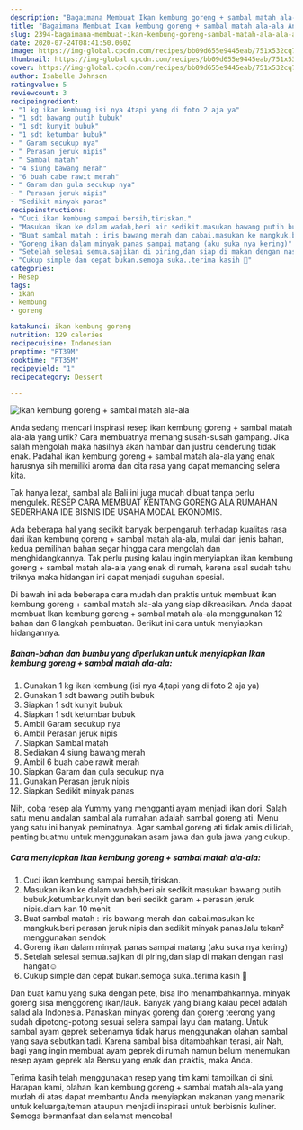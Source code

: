 ```yaml
---
description: "Bagaimana Membuat Ikan kembung goreng + sambal matah ala-ala Anti Gagal"
title: "Bagaimana Membuat Ikan kembung goreng + sambal matah ala-ala Anti Gagal"
slug: 2394-bagaimana-membuat-ikan-kembung-goreng-sambal-matah-ala-ala-anti-gagal
date: 2020-07-24T08:41:50.060Z
image: https://img-global.cpcdn.com/recipes/bb09d655e9445eab/751x532cq70/ikan-kembung-goreng-sambal-matah-ala-ala-foto-resep-utama.jpg
thumbnail: https://img-global.cpcdn.com/recipes/bb09d655e9445eab/751x532cq70/ikan-kembung-goreng-sambal-matah-ala-ala-foto-resep-utama.jpg
cover: https://img-global.cpcdn.com/recipes/bb09d655e9445eab/751x532cq70/ikan-kembung-goreng-sambal-matah-ala-ala-foto-resep-utama.jpg
author: Isabelle Johnson
ratingvalue: 5
reviewcount: 3
recipeingredient:
- "1 kg ikan kembung isi nya 4tapi yang di foto 2 aja ya"
- "1 sdt bawang putih bubuk"
- "1 sdt kunyit bubuk"
- "1 sdt ketumbar bubuk"
- " Garam secukup nya"
- " Perasan jeruk nipis"
- " Sambal matah"
- "4 siung bawang merah"
- "6 buah cabe rawit merah"
- " Garam dan gula secukup nya"
- " Perasan jeruk nipis"
- "Sedikit minyak panas"
recipeinstructions:
- "Cuci ikan kembung sampai bersih,tiriskan."
- "Masukan ikan ke dalam wadah,beri air sedikit.masukan bawang putih bubuk,ketumbar,kunyit dan beri sedikit garam + perasan jeruk nipis.diam kan 10 menit"
- "Buat sambal matah : iris bawang merah dan cabai.masukan ke mangkuk.beri perasan jeruk nipis dan sedikit minyak panas.lalu tekan² menggunakan sendok"
- "Goreng ikan dalam minyak panas sampai matang (aku suka nya kering)"
- "Setelah selesai semua.sajikan di piring,dan siap di makan dengan nasi hangat☺️"
- "Cukup simple dan cepat bukan.semoga suka..terima kasih 🥰"
categories:
- Resep
tags:
- ikan
- kembung
- goreng

katakunci: ikan kembung goreng 
nutrition: 129 calories
recipecuisine: Indonesian
preptime: "PT39M"
cooktime: "PT35M"
recipeyield: "1"
recipecategory: Dessert

---
```



![Ikan kembung goreng + sambal matah ala-ala](https://img-global.cpcdn.com/recipes/bb09d655e9445eab/751x532cq70/ikan-kembung-goreng-sambal-matah-ala-ala-foto-resep-utama.jpg)

Anda sedang mencari inspirasi resep ikan kembung goreng + sambal matah ala-ala yang unik? Cara membuatnya memang susah-susah gampang. Jika salah mengolah maka hasilnya akan hambar dan justru cenderung tidak enak. Padahal ikan kembung goreng + sambal matah ala-ala yang enak harusnya sih memiliki aroma dan cita rasa yang dapat memancing selera kita.

Tak hanya lezat, sambal ala Bali ini juga mudah dibuat tanpa perlu mengulek. RESEP CARA MEMBUAT KENTANG GORENG ALA RUMAHAN SEDERHANA IDE BISNIS IDE USAHA MODAL EKONOMIS.

Ada beberapa hal yang sedikit banyak berpengaruh terhadap kualitas rasa dari ikan kembung goreng + sambal matah ala-ala, mulai dari jenis bahan, kedua pemilihan bahan segar hingga cara mengolah dan menghidangkannya. Tak perlu pusing kalau ingin menyiapkan ikan kembung goreng + sambal matah ala-ala yang enak di rumah, karena asal sudah tahu triknya maka hidangan ini dapat menjadi suguhan spesial.


Di bawah ini ada beberapa cara mudah dan praktis untuk membuat ikan kembung goreng + sambal matah ala-ala yang siap dikreasikan. Anda dapat membuat Ikan kembung goreng + sambal matah ala-ala menggunakan 12 bahan dan 6 langkah pembuatan. Berikut ini cara untuk menyiapkan hidangannya.

<!--inarticleads1-->

##### Bahan-bahan dan bumbu yang diperlukan untuk menyiapkan Ikan kembung goreng + sambal matah ala-ala:

1. Gunakan 1 kg ikan kembung (isi nya 4,tapi yang di foto 2 aja ya)
1. Gunakan 1 sdt bawang putih bubuk
1. Siapkan 1 sdt kunyit bubuk
1. Siapkan 1 sdt ketumbar bubuk
1. Ambil  Garam secukup nya
1. Ambil  Perasan jeruk nipis
1. Siapkan  Sambal matah
1. Sediakan 4 siung bawang merah
1. Ambil 6 buah cabe rawit merah
1. Siapkan  Garam dan gula secukup nya
1. Gunakan  Perasan jeruk nipis
1. Siapkan Sedikit minyak panas


Nih, coba resep ala Yummy yang mengganti ayam menjadi ikan dori. Salah satu menu andalan sambal ala rumahan adalah sambal goreng ati. Menu yang satu ini banyak peminatnya. Agar sambal goreng ati tidak amis di lidah, penting buatmu untuk menggunakan asam jawa dan gula jawa yang cukup. 

<!--inarticleads2-->

##### Cara menyiapkan Ikan kembung goreng + sambal matah ala-ala:

1. Cuci ikan kembung sampai bersih,tiriskan.
1. Masukan ikan ke dalam wadah,beri air sedikit.masukan bawang putih bubuk,ketumbar,kunyit dan beri sedikit garam + perasan jeruk nipis.diam kan 10 menit
1. Buat sambal matah : iris bawang merah dan cabai.masukan ke mangkuk.beri perasan jeruk nipis dan sedikit minyak panas.lalu tekan² menggunakan sendok
1. Goreng ikan dalam minyak panas sampai matang (aku suka nya kering)
1. Setelah selesai semua.sajikan di piring,dan siap di makan dengan nasi hangat☺️
1. Cukup simple dan cepat bukan.semoga suka..terima kasih 🥰


Dan buat kamu yang suka dengan pete, bisa lho menambahkannya. minyak goreng sisa menggoreng ikan/lauk. Banyak yang bilang kalau pecel adalah salad ala Indonesia. Panaskan minyak goreng dan goreng teerong yang sudah dipotong-potong sesuai selera sampai layu dan matang. Untuk sambal ayam geprek sebenarnya tidak harus menggunakan olahan sambal yang saya sebutkan tadi. Karena sambal bisa ditambahkan terasi, air Nah, bagi yang ingin membuat ayam geprek di rumah namun belum menemukan resep ayam geprek ala Bensu yang enak dan praktis, maka Anda. 

Terima kasih telah menggunakan resep yang tim kami tampilkan di sini. Harapan kami, olahan Ikan kembung goreng + sambal matah ala-ala yang mudah di atas dapat membantu Anda menyiapkan makanan yang menarik untuk keluarga/teman ataupun menjadi inspirasi untuk berbisnis kuliner. Semoga bermanfaat dan selamat mencoba!
